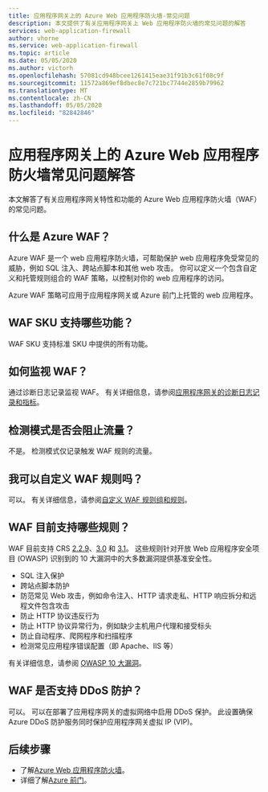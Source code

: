 ```yaml
---
title: 应用程序网关上的 Azure Web 应用程序防火墙-常见问题
description: 本文提供了有关应用程序网关上 Web 应用程序防火墙的常见问题的解答
services: web-application-firewall
author: vhorne
ms.service: web-application-firewall
ms.topic: article
ms.date: 05/05/2020
ms.author: victorh
ms.openlocfilehash: 57081cd948bcee1261415eae31f91b3c61f08c9f
ms.sourcegitcommit: 11572a869ef8dbec8e7c721bc7744e2859b79962
ms.translationtype: MT
ms.contentlocale: zh-CN
ms.lasthandoff: 05/05/2020
ms.locfileid: "82842846"
---
```

# <a name="frequently-asked-questions-for-azure-web-application-firewall-on-application-gateway"></a>应用程序网关上的 Azure Web 应用程序防火墙常见问题解答

本文解答了有关应用程序网关特性和功能的 Azure Web 应用程序防火墙（WAF）的常见问题。 

## <a name="what-is-azure-waf"></a>什么是 Azure WAF？

Azure WAF 是一个 web 应用程序防火墙，可帮助保护 web 应用程序免受常见的威胁，例如 SQL 注入、跨站点脚本和其他 web 攻击。 你可以定义一个包含自定义和托管规则组合的 WAF 策略，以控制对你的 web 应用程序的访问。

Azure WAF 策略可应用于应用程序网关或 Azure 前门上托管的 web 应用程序。

## <a name="what-features-does-the-waf-sku-support"></a>WAF SKU 支持哪些功能？

WAF SKU 支持标准 SKU 中提供的所有功能。

## <a name="how-do-i-monitor-waf"></a>如何监视 WAF？

通过诊断日志记录监视 WAF。 有关详细信息，请参阅[应用程序网关的诊断日志记录和指标](../../application-gateway/application-gateway-diagnostics.md)。

## <a name="does-detection-mode-block-traffic"></a>检测模式是否会阻止流量？

不是。 检测模式仅记录触发 WAF 规则的流量。

## <a name="can-i-customize-waf-rules"></a>我可以自定义 WAF 规则吗？

可以。 有关详细信息，请参阅[自定义 WAF 规则组和规则](application-gateway-customize-waf-rules-portal.md)。

## <a name="what-rules-are-currently-available-for-waf"></a>WAF 目前支持哪些规则？

WAF 目前支持 CRS [2.2.9](application-gateway-crs-rulegroups-rules.md#owasp229)、[3.0](application-gateway-crs-rulegroups-rules.md#owasp30) 和 [3.1](application-gateway-crs-rulegroups-rules.md#owasp31)。 这些规则针对开放 Web 应用程序安全项目 (OWASP) 识别到的 10 大漏洞中的大多数漏洞提供基准安全性。 

* SQL 注入保护
* 跨站点脚本防护
* 防范常见 Web 攻击，例如命令注入、HTTP 请求走私、HTTP 响应拆分和远程文件包含攻击
* 防止 HTTP 协议违反行为
* 防止 HTTP 协议异常行为，例如缺少主机用户代理和接受标头
* 防止自动程序、爬网程序和扫描程序
* 检测常见应用程序错误配置（即 Apache、IIS 等）

有关详细信息，请参阅 [OWASP 10 大漏洞](https://www.owasp.org/index.php/Top10#OWASP_Top_10_for_2013)。

## <a name="does-waf-support-ddos-protection"></a>WAF 是否支持 DDoS 防护？

可以。 可以在部署了应用程序网关的虚拟网络中启用 DDoS 保护。 此设置确保 Azure DDoS 防护服务同时保护应用程序网关虚拟 IP (VIP)。


## <a name="next-steps"></a>后续步骤

- 了解[Azure Web 应用程序防火墙](../overview.md)。
- 详细了解[Azure 前门](../../frontdoor/front-door-overview.md)。
